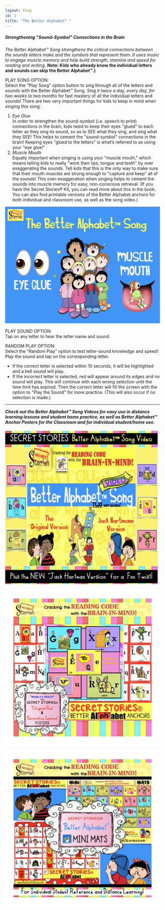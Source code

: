 ```yaml
---
layout: blog
id: 2
title: "The Better Alphabet™ "
---
```

##### ***Strengthening "Sound-Symbol" Connections in the Brain***

*The Better Alphabet™ Song strengthens the critical connections between the sounds letters make and the symbols that represent them. It uses music to engage muscle memory and help build strength, stamina and speed for reading and writing.* **Note: Kids who already know the individual letters and sounds can skip the Better Alphabet™.)**

PLAY SONG OPTION:\
Select the "Play Song" option button to sing through all of the letters and sounds with the Better Alphabet™ Song. *Sing it twice a day, every day, for two weeks to two months* for fast mastery of all the individual letters and sounds! There are two very important things for kids to keep in mind when singing this song:

1. *Eye Glue*\
   In order to strengthen the sound-symbol (i.e. speech to print) connections in the brain, kids need to keep their eyes "glued" to each letter as they sing its sound, so as to SEE what they sing, and sing what they SEE! This helps to cement the "sound-symbol" connections in the brain! Keeping eyes "glued to the letters" is what’s referred to as using your "eye glue!"
2. *Muscle Mouth*\
   Equally important when singing is using your "muscle mouth," which means telling kids to really "work their lips, tongue and teeth" by over exaggerating the sounds. Tell kids that this is the only way to make sure that their mouth muscles are strong enough to "capture and keep" all of the sounds! This over-exaggeration when singing helps to cement the sounds into muscle memory for easy, non-conscious retrieval. (If you have the Secret Stories® Kit, you can read more about this in the book. You can also find printable versions of the Better Alphabet anchors for both individual and classroom use, as well as the song video.)

![Better Alphabet™ Eye Glue and Muscle Mouth](/uploads/better-alphabet-eye-glue-and-muscle-mouth.jpeg "Better Alphabet™ Eye Glue and Muscle Mouth")

PLAY SOUND OPTION:\
Tap on any letter to hear the letter name and sound. 

RANDOM PLAY OPTION:\
Select the "Random Play" option to test letter-sound knowledge and speed! Play the sound and tap on the corresponding letter. 

* If the correct letter is selected within 10 seconds, it will be highlighted and a bell sound will play. 
* If the incorrect letter is selected, red will appear around its edges and no sound will play. This will continue with each wrong selection until the time limit has expired. Then the correct letter will fill the screen with the option to "Play the Sound" for more practice. (This will also occur if no selection is made.)

- - -

***Check out the Better Alphabet™ Song Videos for easy use in distance learning lessons and student home practice, as well as Better Alphabet™ Anchor Posters for the Classroom and for individual student/home use.***

![Better Alphabet™ Song | Secret Stories®Videos](/uploads/secret-stories-better-alphabt-song-video.jpg "Better Alphabet Song Video")

![Better Alphabet™ Class Anchors | Secret Stories®](/uploads/better-alphabet-class-anchor-posters.jpg "Better Alphabet™ Class Anchors")

![Better Alphabet Mini-Mats | Secret Stories®](/uploads/better-alphabet-mini-mat.jpg "Beter ALphabet Mini Mats")